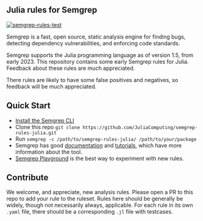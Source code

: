 ## Julia rules for Semgrep

[![semgrep-rules-test](https://github.com/JuliaComputing/semgrep-rules-julia/actions/workflows/semgrep-rules-test.yml/badge.svg)](https://github.com/JuliaComputing/semgrep-rules-julia/actions/workflows/semgrep-rules-test.yml)

Semgrep is a fast, open source, static analysis engine for finding bugs, detecting dependency vulnerabilities, and enforcing code standards. 

Semgrep supports the Julia programming language as of version 1.5, from early 2023. This repository contains some early Semgrep rules for Julia. Feedback about these rules are much appreciated. 

There rules are likely to have some false positives and negatives, so feedback will be much appreciated. 

## Quick Start

* [Install the Semgrep CLI](https://semgrep.dev/docs/getting-started/)
* Clone this repo `git clone https://github.com/JuliaComputing/semgrep-rules-julia.git`
* Run `semgrep -c /path/to/semgrep-rules-julia/ /path/to/your/package`
* Semgrep has good [documentation](https://semgrep.dev/docs/) and [tutorials](https://semgrep.dev/learn/), which have more information about the tool. 
* [Semgrep Playground](https://semgrep.dev/playground/) is the best way to experiment with new rules. 


## Contribute

We welcome, and appreciate, new analysis rules. Please open a PR to this repo to add your rule to the ruleset. Rules here should be generally be widely, though not necessarily always, applicable. For each rule in its own `.yaml` file, there should be a corresponding `.jl` file with testcases. 
